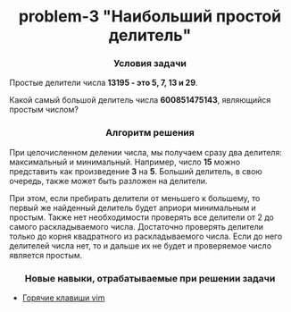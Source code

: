 <div id="header" align="center">
    <h1>problem-3 "Наибольший простой делитель"</h1>
</div>

<div id="header" align="center">
    <h3>Условия задачи</h3>
</div>

Простые делители числа **13195 - это 5, 7, 13 и 29**.

Какой самый большой делитель числа **600851475143**, являющийся простым числом?

<div id="header" align="center">
    <h3>Алгоритм решения</h3>
</div>

При целочисленном делении числа, мы получаем сразу два делителя: максимальный и минимальный.
Например, число **15** можно представить как произведение **3** на **5**. Больший делитель, в свою очередь, также может
быть разложен на делители.

При этом, если пребирать делители от меньшего к большему, то первый же найденный делитель будет априори минимальным и
простым. Также нет необходимости проверять все делители от 2 до самого раскладываемого числа. Достаточно проверять
делители только до корня квадратного из раскладываемого числа. Если до него делителей числа нет, то и дальше их не будет
и проверяемое число является простым.

<div id="header" align="center">
    <h3>Новые навыки, отрабатываемые при решении задачи</h3>
</div>

* [Горячие клавиши vim](../doc-files/problem-3/vim-hot-keys.md)
